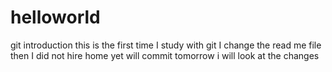 # helloworld
git introduction
this is the first time I study with git
I change the read me file
then I did not hire home yet will commit tomorrow i will look at the changes 
